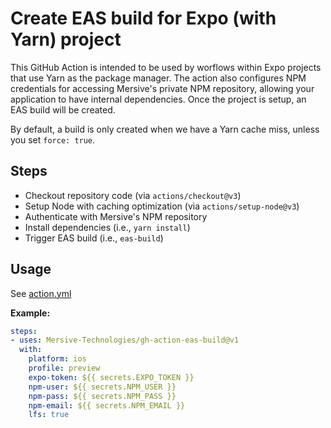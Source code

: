 # Create EAS build for Expo (with Yarn) project

This GitHub Action is intended to be used by worflows within Expo projects that use Yarn as the package manager.
The action also configures NPM credentials for accessing Mersive's private NPM repository, allowing your application to have internal dependencies.
Once the project is setup, an EAS build will be created.

By default, a build is only created when we have a Yarn cache miss, unless you set `force: true`.


## Steps

 - Checkout repository code (via `actions/checkout@v3`)
 - Setup Node with caching optimization (via `actions/setup-node@v3`)
 - Authenticate with Mersive's NPM repository
 - Install dependencies (i.e., `yarn install`)
 - Trigger EAS build (i.e., `eas-build`)

## Usage

See [action.yml](action.yml)

**Example:**

```yaml
steps:
- uses: Mersive-Technologies/gh-action-eas-build@v1
  with:
    platform: ios
    profile: preview
    expo-token: ${{ secrets.EXPO_TOKEN }}
    npm-user: ${{ secrets.NPM_USER }}
    npm-pass: ${{ secrets.NPM_PASS }}
    npm-email: ${{ secrets.NPM_EMAIL }}
    lfs: true
```

